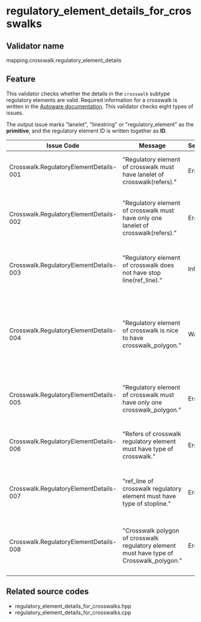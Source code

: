 # regulatory_element_details_for_crosswalks

## Validator name

mapping.crosswalk.regulatory_element_details

## Feature

This validator checks whether the details in the `crosswalk` subtype regulatory elements are valid.
Required information for a crosswalk is written in the [Autoware documentation](https://autowarefoundation.github.io/autoware-documentation/main/design/autoware-architecture/map/map-requirements/vector-map-requirements-overview/category_crosswalk/#vm-05-01-crosswalks-across-the-road).
This validator checks eight types of issues.

The output issue marks "lanelet", "linestring" or "regulatory_element" as the **primitive**, and the regulatory element ID is written together as **ID**.

| Issue Code                             | Message                                                                                  | Severity | Primitive          | Description                                                                                                            | Approach                                                                                                                                                                  |
| -------------------------------------- | ---------------------------------------------------------------------------------------- | -------- | ------------------ | ---------------------------------------------------------------------------------------------------------------------- | ------------------------------------------------------------------------------------------------------------------------------------------------------------------------- |
| Crosswalk.RegulatoryElementDetails-001 | "Regulatory element of crosswalk must have lanelet of crosswalk(refers)."                | Error    | regulatory element | There is a `crosswalk` subtype regulatory element that has no `refers`es.                                              | Write `refers` referring to a `crosswalk` subtype lanelet in the regulatory element                                                                                       |
| Crosswalk.RegulatoryElementDetails-002 | "Regulatory element of crosswalk must have only one lanelet of crosswalk(refers)."       | Error    | regulatory element | There is a `crosswalk` subtype regulatory element that has multiple `refers`es.                                        | A `crosswalk` subtype regulatory element can have only one `refers`. Remove the `refers` that is not a crosswalk lanelet.                                                 |
| Crosswalk.RegulatoryElementDetails-003 | "Regulatory element of crosswalk does not have stop line(ref_line)."                     | Info     | regulatory element | There is a `crosswalk` subtype regulatory element that has no `ref_line`s                                              | Generally, there should be a stop line for the crosswalk. Be sure that the stop line exists or doesn't.                                                                   |
| Crosswalk.RegulatoryElementDetails-004 | "Regulatory element of crosswalk is nice to have crosswalk_polygon."                     | Warning  | regulatory element | There is a `crosswalk` subtype regulatory element that has no `crosswalk_polygon`s.                                    | It is recommended to surround a crosswalk with a `crosswalk_polygon`. Create one and add a `crosswalk_polygon` role member to the regulatory element with the polygon ID. |
| Crosswalk.RegulatoryElementDetails-005 | "Regulatory element of crosswalk must have only one crosswalk_polygon."                  | Error    | regulatory element | There is a `crosswalk` subtype regulatory element that has multiple `crosswalk_polygon`s.                              | Only one `crosswalk_polygon` is allowed per crosswalk. Remove the unnecessary ones.                                                                                       |
| Crosswalk.RegulatoryElementDetails-006 | "Refers of crosswalk regulatory element must have type of crosswalk."                    | Error    | lanelet            | There is a `crosswalk` subtype regulatory element whose `refers` is not a `crosswalk` subtype lanelet.                 | Check that the `refers` is a `crosswalk` subtype lanelet                                                                                                                  |
| Crosswalk.RegulatoryElementDetails-007 | "ref_line of crosswalk regulatory element must have type of stopline."                   | Error    | linestring         | There is a `crosswalk` subtype regulatory element whose `ref_line` is not a `stop_line` type linestring.               | Check that the `ref_line` is a `stop_line` type linestring                                                                                                                |
| Crosswalk.RegulatoryElementDetails-008 | "Crosswalk polygon of crosswalk regulatory element must have type of Crosswalk_polygon." | Error    | polygon            | There is a `crosswalk` subtype regulatory element whose `crosswalk_polygon` is not a `crosswalk_polygon` type polygon. | Check that the `crosswalk_polygon` mentioned in the regulatory element refers to a `crosswalk_polygon` type area.                                                         |

## Related source codes

- regulatory_element_details_for_crosswalks.hpp
- regulatory_element_details_for_crosswalks.cpp
